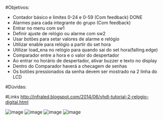 #Objetivos:
  - Contador básico e limites 0-24 e 0-59 (Com feedback) DONE
  - Alarmes para cada integrante do grupo (Com feedback)
  - Entrar no menu com sw1
  - Definir ajuste de relógio ou alarme com sw2
  - Usar botões para setar valores de alarme e relógio
  - Utilizar enable para relógio a partir do set hora
  - Utilizar load_ena no relógio para quando sai do set hora(falling.edge)
  - Comparador entre a hora e o valor do despertador
  - Ao entrar no horário de despertador, ativar buzzer e texto no display
  - Dentro do Comparador haverá a checagem de senhas
  - Os botões pressionados da senha devem ser mostrado na 2 linha do LCD

#Dúvidas:
  
#Links
http://infraled.blogspot.com/2014/06/vhdl-tutorial-2-relogio-digital.html
  
  ![image](https://user-images.githubusercontent.com/65169791/113223793-5d042300-9260-11eb-8473-5bf09d9ee167.png)
![image](https://user-images.githubusercontent.com/65169791/113338956-34336a80-9300-11eb-8fa4-fa5902850ed3.png)
![image](https://user-images.githubusercontent.com/65169791/113520478-be323c00-9569-11eb-81da-0324032a8518.png)
![image](https://user-images.githubusercontent.com/65169791/113522250-64377380-9575-11eb-80fb-8234f0c63f59.png)


